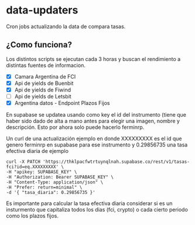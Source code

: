 # data-updaters
Cron jobs actualizando la data de compara tasas.

## ¿Como funciona?

Los distintos scripts se ejecutan cada 3 horas y buscan el rendimiento a distintas fuentes de informacion.

- [x] Camara Argentina de FCI
- [x] Api de yields de Buenbit
- [x] Api de yields de Fiwind
- [ ] Api de yields de Letsbit
- [x] Argentina datos - Endpoint Plazos Fijos

En supabase se updatea usando como key el id del instrumento (tiene que haber sido dado de alta a mano antes para elegir una imagen, nombre y descripción. Esto por ahora solo puede hacerlo ferminrp.

Un curl de una actualización ejemplo en donde XXXXXXXXX es el id que genero ferminrp en supabase para ese instrumento y 0.29856735 una tasa efectiva diaria de ejemplo

```
curl -X PATCH 'https://thklpacfwtrtuynqlnah.supabase.co/rest/v1/tasas-fci?id=eq.XXXXXXXXX' \
-H "apikey: SUPABASE_KEY" \
-H "Authorization: Bearer SUPABASE_KEY" \
-H "Content-Type: application/json" \
-H "Prefer: return=minimal" \
-d '{ "tasa_diaria": 0.29856735 }'
```

Es importante para calcular la tasa efectiva diaria considerar si es un insturmento que capitaliza todos los dias (fci, crypto) o cada cierto periodo como los plazos fijos.

